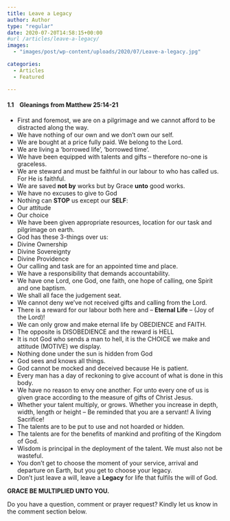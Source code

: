 ```yaml
---
title: Leave a Legacy
author: Author
type: "regular"
date: 2020-07-20T14:58:15+00:00
#url /articles/leave-a-legacy/
images: 
  - "images/post/wp-content/uploads/2020/07/Leave-a-legacy.jpg"

categories:
  - Articles
  - Featured

---
```

#### 1.1&nbsp;&nbsp;&nbsp; Gleanings from Matthew 25:14-21

* First and foremost, we are on a pilgrimage and we cannot afford to be distracted along the way.
* We have nothing of our own and we don&#8217;t own our self.
* We are bought at a price fully paid. We belong to the Lord.
* We are living a &#8216;borrowed life&#8217;, &#8216;borrowed time&#8217;.
* We have been equipped with talents and gifts – therefore no-one is graceless.
* We are steward and must be faithful in our labour to who has called us. For He is faithful.
* We are saved **not by** works but by Grace **unto** good works.
* We have no excuses to give to God
* Nothing can **STOP** us except our **SELF**:
* Our attitude
* Our choice
* We have been given appropriate resources, location for our task and pilgrimage on earth.
* God has these 3-things over us:
* Divine Ownership
* Divine Sovereignty
* Divine Providence
* Our calling and task are for an appointed time and place.
* We have a responsibility that demands accountability.
* We have one Lord, one God, one faith, one hope of calling, one Spirit and one baptism.
* We shall all face the judgement seat.
* We cannot deny we’ve not received gifts and calling from the Lord.
* There is a reward for our labour both here and – **Eternal Life** – (Joy of the Lord)!
* We can only grow and make eternal life by OBEDIENCE and FAITH.
* The opposite is DISOBEDIENCE and the reward is HELL
* It is not God who sends a man to hell, it is the CHOICE we make and attitude (MOTIVE) we display.
* Nothing done under the sun is hidden from God
* God sees and knows all things.
* God cannot be mocked and deceived because He is patient.
* Every man has a day of reckoning to give account of what is done in this body.
* We have no reason to envy one another. For unto every one of us is given grace according to the measure of gifts of Christ Jesus.
* Whether your talent multiply, or grows. Whether you increase in depth, width, length or height – Be reminded that you are a servant! A living Sacrifice!
* The talents are to be put to use and not hoarded or hidden.
* The talents are for the benefits of mankind and profiting of the Kingdom of God.
* Wisdom is principal in the deployment of the talent. We must also not be wasteful.
* You don’t get to choose the moment of your service, arrival and departure on Earth, but you get to choose your legacy.
* Don’t just leave a will, leave a **Legacy** for life that fulfils the will of God.

**GRACE BE MULTIPLIED UNTO YOU.**

Do you have a question, comment or prayer request? Kindly let us know in the comment section below.
